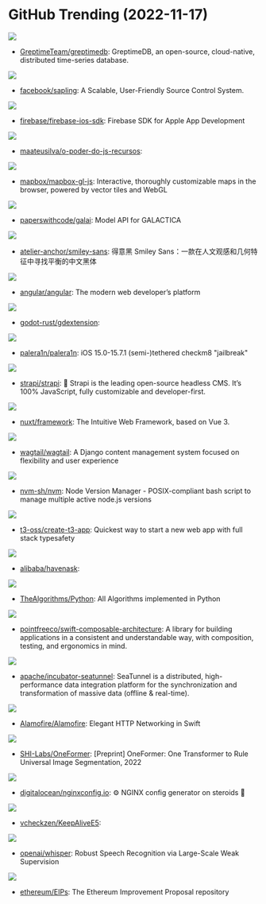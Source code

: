 # GitHub Trending (2022-11-17)

![](https://img.shields.io/badge/Rust-New%20322-green?style=flat-square&logo=appveyor)
- [GreptimeTeam/greptimedb](https://github.com/GreptimeTeam/greptimedb): GreptimeDB, an open-source, cloud-native, distributed time-series database.

![](https://img.shields.io/badge/Rust-New%20353-green?style=flat-square&logo=appveyor)
- [facebook/sapling](https://github.com/facebook/sapling): A Scalable, User-Friendly Source Control System.

![](https://img.shields.io/badge/Objective-C-New%2014-green?style=flat-square&logo=appveyor)
- [firebase/firebase-ios-sdk](https://github.com/firebase/firebase-ios-sdk): Firebase SDK for Apple App Development

![](https://img.shields.io/badge/TypeScript-New%2029-green?style=flat-square&logo=appveyor)
- [maateusilva/o-poder-do-js-recursos](https://github.com/maateusilva/o-poder-do-js-recursos): 

![](https://img.shields.io/badge/JavaScript-New%206-green?style=flat-square&logo=appveyor)
- [mapbox/mapbox-gl-js](https://github.com/mapbox/mapbox-gl-js): Interactive, thoroughly customizable maps in the browser, powered by vector tiles and WebGL

![](https://img.shields.io/badge/Python-New%20303-green?style=flat-square&logo=appveyor)
- [paperswithcode/galai](https://github.com/paperswithcode/galai): Model API for GALACTICA

![](https://img.shields.io/badge/HTML-New%20878-green?style=flat-square&logo=appveyor)
- [atelier-anchor/smiley-sans](https://github.com/atelier-anchor/smiley-sans): 得意黑 Smiley Sans：一款在人文观感和几何特征中寻找平衡的中文黑体

![](https://img.shields.io/badge/TypeScript-New%2040-green?style=flat-square&logo=appveyor)
- [angular/angular](https://github.com/angular/angular): The modern web developer’s platform

![](https://img.shields.io/badge/Rust-New%2088-green?style=flat-square&logo=appveyor)
- [godot-rust/gdextension](https://github.com/godot-rust/gdextension): 

![](https://img.shields.io/badge/Shell-New%20124-green?style=flat-square&logo=appveyor)
- [palera1n/palera1n](https://github.com/palera1n/palera1n): iOS 15.0-15.7.1 (semi-)tethered checkm8 "jailbreak"

![](https://img.shields.io/badge/JavaScript-New%2090-green?style=flat-square&logo=appveyor)
- [strapi/strapi](https://github.com/strapi/strapi): 🚀 Strapi is the leading open-source headless CMS. It’s 100% JavaScript, fully customizable and developer-first.

![](https://img.shields.io/badge/TypeScript-New%2094-green?style=flat-square&logo=appveyor)
- [nuxt/framework](https://github.com/nuxt/framework): The Intuitive Web Framework, based on Vue 3.

![](https://img.shields.io/badge/Python-New%209-green?style=flat-square&logo=appveyor)
- [wagtail/wagtail](https://github.com/wagtail/wagtail): A Django content management system focused on flexibility and user experience

![](https://img.shields.io/badge/Shell-New%2045-green?style=flat-square&logo=appveyor)
- [nvm-sh/nvm](https://github.com/nvm-sh/nvm): Node Version Manager - POSIX-compliant bash script to manage multiple active node.js versions

![](https://img.shields.io/badge/TypeScript-New%20261-green?style=flat-square&logo=appveyor)
- [t3-oss/create-t3-app](https://github.com/t3-oss/create-t3-app): Quickest way to start a new web app with full stack typesafety

![](https://img.shields.io/badge/C%2B%2B-New%2029-green?style=flat-square&logo=appveyor)
- [alibaba/havenask](https://github.com/alibaba/havenask): 

![](https://img.shields.io/badge/Python-New%20164-green?style=flat-square&logo=appveyor)
- [TheAlgorithms/Python](https://github.com/TheAlgorithms/Python): All Algorithms implemented in Python

![](https://img.shields.io/badge/Swift-New%209-green?style=flat-square&logo=appveyor)
- [pointfreeco/swift-composable-architecture](https://github.com/pointfreeco/swift-composable-architecture): A library for building applications in a consistent and understandable way, with composition, testing, and ergonomics in mind.

![](https://img.shields.io/badge/Java-New%2020-green?style=flat-square&logo=appveyor)
- [apache/incubator-seatunnel](https://github.com/apache/incubator-seatunnel): SeaTunnel is a distributed, high-performance data integration platform for the synchronization and transformation of massive data (offline & real-time).

![](https://img.shields.io/badge/Swift-New%2011-green?style=flat-square&logo=appveyor)
- [Alamofire/Alamofire](https://github.com/Alamofire/Alamofire): Elegant HTTP Networking in Swift

![](https://img.shields.io/badge/Jupyter%20Notebook-New%2050-green?style=flat-square&logo=appveyor)
- [SHI-Labs/OneFormer](https://github.com/SHI-Labs/OneFormer): [Preprint] OneFormer: One Transformer to Rule Universal Image Segmentation, 2022

![](https://img.shields.io/badge/JavaScript-New%2027-green?style=flat-square&logo=appveyor)
- [digitalocean/nginxconfig.io](https://github.com/digitalocean/nginxconfig.io): ⚙️ NGINX config generator on steroids 💉

![](https://img.shields.io/badge/Shell-New%2021-green?style=flat-square&logo=appveyor)
- [vcheckzen/KeepAliveE5](https://github.com/vcheckzen/KeepAliveE5): 

![](https://img.shields.io/badge/Jupyter%20Notebook-New%20177-green?style=flat-square&logo=appveyor)
- [openai/whisper](https://github.com/openai/whisper): Robust Speech Recognition via Large-Scale Weak Supervision

![](https://img.shields.io/badge/Solidity-New%2010-green?style=flat-square&logo=appveyor)
- [ethereum/EIPs](https://github.com/ethereum/EIPs): The Ethereum Improvement Proposal repository

